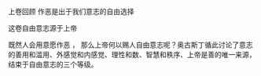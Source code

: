 上卷回顾
作恶是出于我们意志的自由选择

这卷自由意志源于上帝

既然人会用意愿作恶
，
那么上帝何以赐人自由意志呢？奥古斯丁循此讨论了意志的善用和滥用、外感觉和内感觉、理性和数、智慧和秩序、上帝是善的唯一来源，结束于自由意志的三个等级。